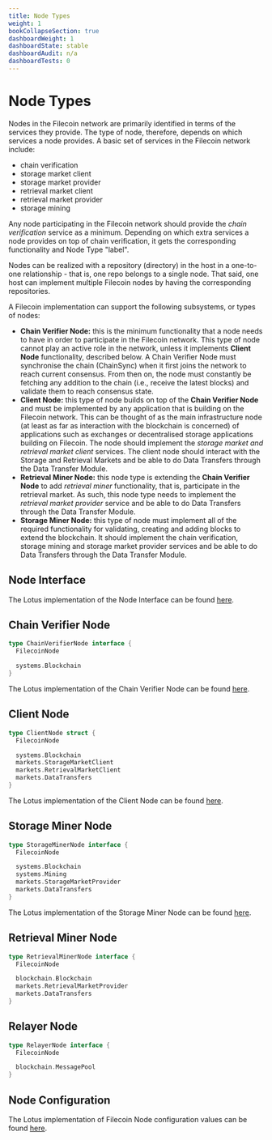 ```yaml
---
title: Node Types
weight: 1
bookCollapseSection: true
dashboardWeight: 1
dashboardState: stable
dashboardAudit: n/a
dashboardTests: 0
---
```


# Node Types

Nodes in the Filecoin network are primarily identified in terms of the services they provide. The type of node, therefore, depends on which services a node provides. A basic set of services in the Filecoin network include:
- chain verification
- storage market client
- storage market provider
- retrieval market client
- retrieval market provider
- storage mining

Any node participating in the Filecoin network should provide the _chain verification_ service as a minimum. Depending on which extra services a node provides on top of chain verification, it gets the corresponding functionality and Node Type "label".

Nodes can be realized with a repository (directory) in the host in a one-to-one relationship - that is, one repo belongs to a single node. That said, one host can implement multiple Filecoin nodes by having the corresponding repositories.

A Filecoin implementation can support the following subsystems, or types of nodes:

- **Chain Verifier Node:** this is the minimum functionality that a node needs to have in order to participate in the Filecoin network. This type of node cannot play an active role in the network, unless it implements **Client Node** functionality, described below. A Chain Verifier Node must synchronise the chain (ChainSync) when it first joins the network to reach current consensus. From then on, the node must constantly be fetching any addition to the chain (i.e., receive the latest blocks) and validate them to reach consensus state.
- **Client Node:** this type of node builds on top of the **Chain Verifier Node** and must be implemented by any application that is building on the Filecoin network. This can be thought of as the main infrastructure node (at least as far as interaction with the blockchain is concerned) of applications such as exchanges or decentralised storage applications building on Filecoin. The node should implement the _storage market and retrieval market client_ services. The client node should interact with the Storage and Retrieval Markets and be able to do Data Transfers through the Data Transfer Module.
- **Retrieval Miner Node:** this node type is extending the **Chain Verifier Node** to add _retrieval miner_ functionality, that is, participate in the retrieval market. As such, this node type needs to implement the _retrieval market provider_ service and be able to do Data Transfers through the Data Transfer Module.
- **Storage Miner Node:** this type of node must implement all of the required functionality for validating, creating and adding blocks to extend the blockchain. It should implement the chain verification, storage mining and storage market provider services and be able to do Data Transfers through the Data Transfer Module.

## Node Interface

The Lotus implementation of the Node Interface can be found [here](https://github.com/filecoin-project/lotus/blob/master/node/repo/interface.go).

## Chain Verifier Node

```go
type ChainVerifierNode interface {
  FilecoinNode

  systems.Blockchain
}
```
The Lotus implementation of the Chain Verifier Node can be found [here](https://github.com/filecoin-project/lotus/blob/master/node/impl/full.go).

## Client Node

```go
type ClientNode struct {
  FilecoinNode

  systems.Blockchain
  markets.StorageMarketClient
  markets.RetrievalMarketClient
  markets.DataTransfers
}
```
The Lotus implementation of the Client Node can be found [here](https://github.com/filecoin-project/lotus/blob/master/node/impl/client/client.go).

## Storage Miner Node

```go
type StorageMinerNode interface {
  FilecoinNode

  systems.Blockchain
  systems.Mining
  markets.StorageMarketProvider
  markets.DataTransfers
}
```
The Lotus implementation of the Storage Miner Node can be found [here](https://github.com/filecoin-project/lotus/blob/master/node/impl/storminer.go).

## Retrieval Miner Node

```go
type RetrievalMinerNode interface {
  FilecoinNode

  blockchain.Blockchain
  markets.RetrievalMarketProvider
  markets.DataTransfers
}
```

## Relayer Node

```go
type RelayerNode interface {
  FilecoinNode

  blockchain.MessagePool
}
```

## Node Configuration

The Lotus implementation of Filecoin Node configuration values can be found [here](https://github.com/filecoin-project/lotus/blob/master/node/config/def.go).